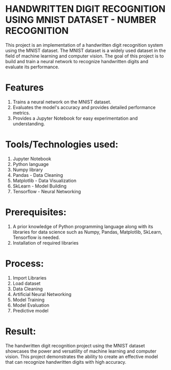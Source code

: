 # HANDWRITTEN DIGIT RECOGNITION USING MNIST DATASET - NUMBER RECOGNITION
This project is an implementation of a handwritten digit recognition system using the MNIST dataset. The MNIST dataset is a widely used dataset in the field of machine learning and computer vision. The goal of this project is to build and train a neural network to recognize handwritten digits and evaluate its performance.

# Features
1. Trains a neural network on the MNIST dataset.
2. Evaluates the model's accuracy and provides detailed performance metrics.
3. Provides a Jupyter Notebook for easy experimentation and understanding.

# Tools/Technologies used:
1. Jupyter Notebook
2. Python language
3. Numpy library
4. Pandas - Data Cleaning
5. Matplotlib - Data Visualization
6. SkLearn - Model Building
7. Tensorflow - Neural Networking

# Prerequisites:
1. A prior knowledge of Python programming language along with its libraries for data science such as Numpy, Pandas, Matplotlib, SkLearn, Tensorflow is needed.
2. Installation of required libraries

# Process:
1. Import Libraries
2. Load dataset
3. Data Cleaning
4. Artificial Neural Networking
5. Model Training
6. Model Evaluation
7. Predictive model

# Result:
The handwritten digit recognition project using the MNIST dataset showcases the power and versatility of machine learning and computer vision. This project demonstrates the ability to create an effective model that can recognize handwritten digits with high accuracy.
